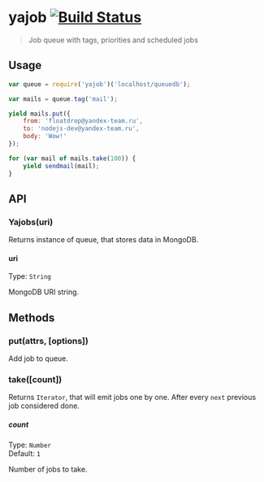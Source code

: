 # yajob [![Build Status](https://travis-ci.org/floatdrop/yajob.svg?branch=master)](https://travis-ci.org/floatdrop/yajob)

> Job queue with tags, priorities and scheduled jobs

## Usage

```js
var queue = require('yajob')('localhost/queuedb');

var mails = queue.tag('mail');

yield mails.put({
    from: 'floatdrop@yandex-team.ru',
    to: 'nodejs-dev@yandex-team.ru',
    body: 'Wow!'
});

for (var mail of mails.take(100)) {
    yield sendmail(mail);
}
```

## API

### Yajobs(uri)

Returns instance of queue, that stores data in MongoDB.

#### uri  
Type: `String`  

MongoDB URI string.

## Methods

### put(attrs, [options])

Add job to queue.

### take([count])

Returns `Iterator`, that will emit jobs one by one. After every `next` previous job considered done.

##### count
Type: `Number`  
Default: `1`

Number of jobs to take.
